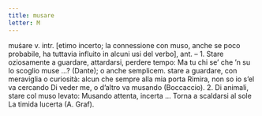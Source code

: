 ```yaml
---
title: musare
letter: M
---
```

muṡare v. intr. [etimo incerto; la connessione con muso, anche se poco probabile, ha tuttavia influito in alcuni usi del verbo], ant. – 1. Stare oziosamente a guardare, attardarsi, perdere tempo: Ma tu chi se’ che ’n su lo scoglio muse ...? (Dante); o anche semplicem. stare a guardare, con meraviglia o curiosità: alcun che sempre alla mia porta Rimira, non so io s’el va cercando Di veder me, o d’altro va musando (Boccaccio). 2. Di animali, stare col muso levato: Musando attenta, incerta ... Torna a scaldarsi al sole La timida lucerta (A. Graf).